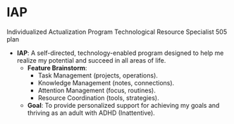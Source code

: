 # IAP

Individualized Actualization Program
Technological Resource Specialist
505 plan

- **IAP**: A self-directed, technology-enabled program designed to help me realize my potential and succeed in all areas of life.
  - **Feature Brainstorm**:
    - Task Management (projects, operations).
    - Knowledge Management (notes, connections).
    - Attention Management (focus, routines).
    - Resource Coordination (tools, strategies).
  - **Goal**: To provide personalized support for achieving my goals and thriving as an adult with ADHD (Inattentive).
